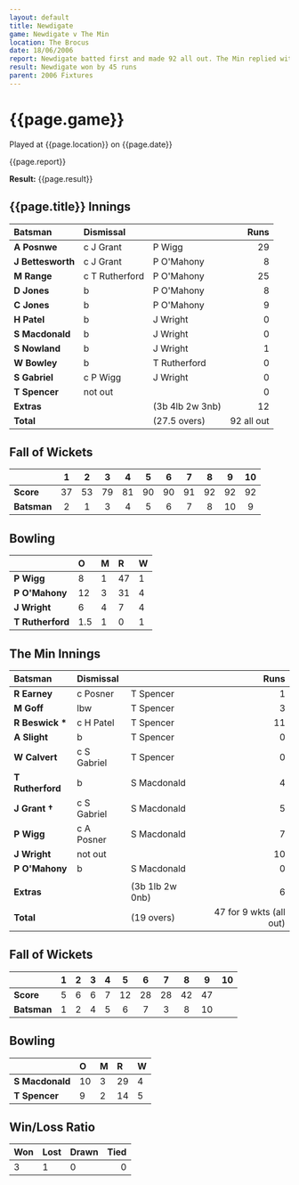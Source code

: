 ```yaml
---
layout: default
title: Newdigate
game: Newdigate v The Min
location: The Brocus
date: 18/06/2006
report: Newdigate batted first and made 92 all out. The Min replied with 47 for 9 wkts (all out)
result: Newdigate won by 45 runs
parent: 2006 Fixtures
---
```


# {{page.game}}

Played at {{page.location}} on {{page.date}}

{{page.report}}

**Result:** {{page.result}}

## {{page.title}} Innings

| Batsman | Dismissal |  | Runs |
|:---|:---|---|---:|
| **A Posnwe** | c J Grant | P Wigg | 29 |
| **J Bettesworth** | c J Grant | P O'Mahony | 8 |
| **M Range** | c T Rutherford | P O'Mahony | 25 |
| **D Jones** | b | P O'Mahony | 8 |
| **C Jones** | b | P O'Mahony | 9 |
| **H Patel** | b | J Wright | 0 |
| **S Macdonald** | b | J Wright |  0|
| **S Nowland** | b | J Wright | 1 |
| **W Bowley** | b | T Rutherford | 0 |
| **S Gabriel** | c P Wigg | J Wright | 0 |
| **T Spencer** | not out |  | 0 |
| **Extras** | | (3b 4lb 2w 3nb) | 12 |
| **Total** | | (27.5 overs) | 92 all out |

## Fall of Wickets

| | 1 | 2 | 3 | 4 | 5 | 6 | 7 | 8 | 9 | 10 |
|---|:---:|:---:|:---:|:---:|:---:|:---:|:---:|:---:|:---:|:---:|
| **Score** | 37 | 53 | 79 | 81 | 90 | 90 | 91 | 92 | 92 | 92 |
| **Batsman** | 2 | 1 | 3 | 4 | 5 | 6 | 7 | 8 | 10 | 9 |

## Bowling

| | O | M | R | W |
|---|:---|:---|:---|:---|
| **P Wigg** | 8 | 1 | 47 | 1 |
| **P O'Mahony** | 12 | 3 | 31 | 4 |
| **J Wright** | 6 | 4 | 7 | 4 |
| **T Rutherford** | 1.5 | 1 | 0 | 1 |

## The Min Innings

| Batsman | Dismissal |  | Runs |
|:---|:---|---|---:|
| **R Earney** | c Posner | T Spencer | 1 |
| **M Goff** | lbw | T Spencer | 3 |
| **R Beswick &#42;** | c H Patel | T Spencer | 11 |
| **A Slight** | b | T Spencer | 0 |
| **W Calvert** | c S Gabriel | T Spencer | 0 |
| **T Rutherford** | b | S Macdonald | 4 |
| **J Grant &#8224;** | c S Gabriel | S Macdonald | 5 |
| **P Wigg** | c A Posner | S Macdonald | 7 |
| **J Wright** | not out |  | 10 |
| **P O'Mahony** | b | S Macdonald | 0 |
|  |  |  |  |
| **Extras** | | (3b 1lb 2w 0nb) | 6 |
| **Total** | | (19 overs) | 47 for 9 wkts (all out) |

## Fall of Wickets

| | 1 | 2 | 3 | 4 | 5 | 6 | 7 | 8 | 9 | 10 |
|---|:---:|:---:|:---:|:---:|:---:|:---:|:---:|:---:|:---:|:---:|
| **Score** | 5 | 6 | 6 | 7 | 12 | 28 | 28 | 42 | 47 |  |
| **Batsman** | 1 | 2 | 4 | 5 | 6 | 7 | 3 | 8 | 10 |  |

## Bowling

| | O | M | R | W |
|---|:---|:---|:---|:---|
| **S Macdonald** | 10 | 3 | 29 | 4 |
| **T Spencer** | 9 | 2 | 14 | 5 |

## Win/Loss Ratio

| Won | Lost | Drawn | Tied |
|:---|:---|:---|---:|
| 3 | 1 | 0 | 0 |